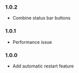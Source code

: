 ### 1.0.2

- Combine status bar buttons

### 1.0.1

- Performance issue

### 1.0.0

- Add automatic restart feature
